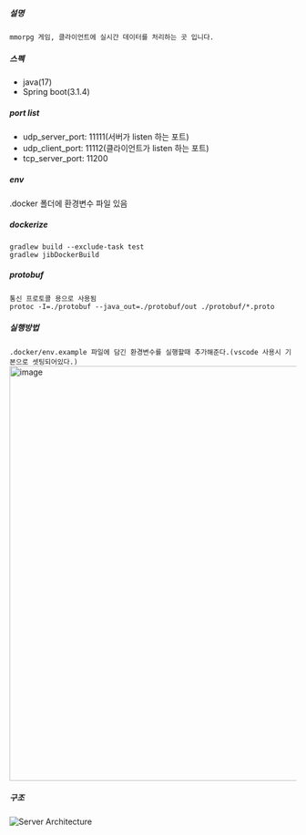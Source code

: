 ##### 설명
```mmorpg 게임, 클라이언트에 실시간 데이터를 처리하는 곳 입니다.```
  
##### 스펙
- java(17)
- Spring boot(3.1.4)

##### port list
- udp_server_port: 11111(서버가 listen 하는 포트)
- udp_client_port: 11112(클라이언트가 listen 하는 포트)
- tcp_server_port: 11200

##### env
.docker 폴더에 환경변수 파일 있음

##### dockerize
```
gradlew build --exclude-task test
gradlew jibDockerBuild
```
##### protobuf
```
통신 프로토콜 용으로 사용됨
protoc -I=./protobuf --java_out=./protobuf/out ./protobuf/*.proto
```

##### 실행방법
```.docker/env.example 파일에 담긴 환경변수를 실행할때 추가해준다.(vscode 사용시 기본으로 셋팅되어있다.)```
<img width="728" alt="image" src="https://github.com/ehaakdl/gora-server/assets/6407466/45153458-3a8d-482d-b0ab-0e75c62a1c7c">


##### 구조
![Server Architecture](https://github.com/ehaakdl/gora-server/assets/6407466/51e55d46-7e3a-43a2-b165-320af1c7971e)
